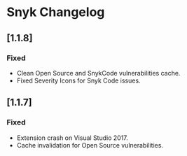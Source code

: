 # Snyk Changelog

## [1.1.8]

### Fixed
- Clean Open Source and SnykCode vulnerabilities cache.
- Fixed Severity Icons for Snyk Code issues.

## [1.1.7]

### Fixed
- Extension crash on Visual Studio 2017.
- Cache invalidation for Open Source vulnerabilities.
